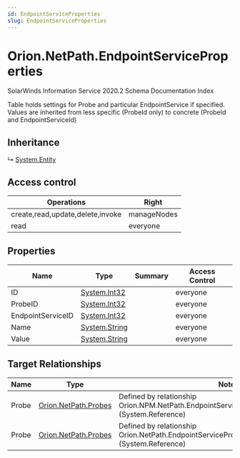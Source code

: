 ```yaml
---
id: EndpointServiceProperties
slug: EndpointServiceProperties
---
```


# Orion.NetPath.EndpointServiceProperties

SolarWinds Information Service 2020.2 Schema Documentation Index

Table holds settings for Probe and particular EndpointService if specified. Values are inherited from less specific (ProbeId only) to concrete (ProbeId and EndpointServiceId)

## Inheritance

↳ [System.Entity](./../System/Entity)

## Access control

| Operations | Right |
| ------ | ------ |
| create,read,update,delete,invoke | manageNodes |
| read | everyone |

## Properties

| Name | Type | Summary | Access Control |
| ------ | ------ | ------ | ------ |
| ID | [System.Int32](https://docs.microsoft.com/en-us/dotnet/api/system.int32) |  | everyone |
| ProbeID | [System.Int32](https://docs.microsoft.com/en-us/dotnet/api/system.int32) |  | everyone |
| EndpointServiceID | [System.Int32](https://docs.microsoft.com/en-us/dotnet/api/system.int32) |  | everyone |
| Name | [System.String](https://docs.microsoft.com/en-us/dotnet/api/system.string) |  | everyone |
| Value | [System.String](https://docs.microsoft.com/en-us/dotnet/api/system.string) |  | everyone |

## Target Relationships

| Name | Type | Notes |
| ------ | ------ | ------ |
| Probe | [Orion.NetPath.Probes](./../Orion.NetPath/Probes) | Defined by relationship Orion.NPM.NetPath.EndpointServicePropertiesReferencesProbes (System.Reference) |
| Probe | [Orion.NetPath.Probes](./../Orion.NetPath/Probes) | Defined by relationship Orion.NetPath.EndpointServicePropertiesReferencesProbes (System.Reference) |

